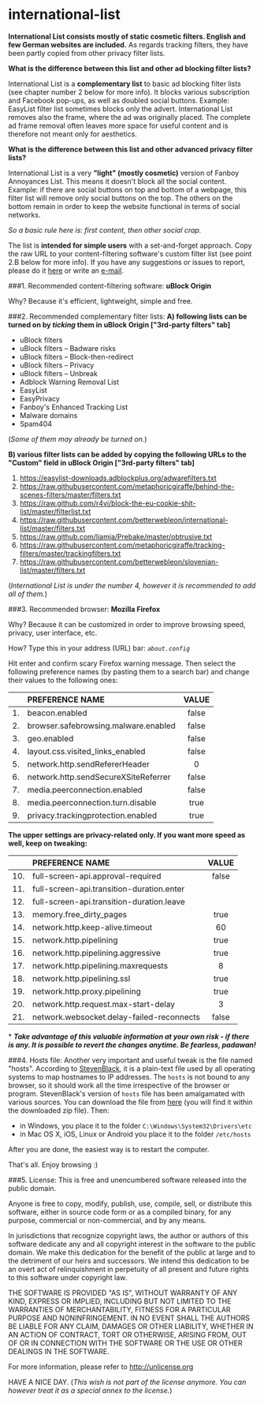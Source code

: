 # international-list

**International List consists mostly of static cosmetic filters. English and few German websites are included.** As regards tracking filters, they have been partly copied from other privacy filter lists.

**What is the difference between this list and other ad blocking filter lists?**

International List is a **complementary list** to basic ad blocking filter lists (see chapter number 2 below for more info). It blocks various subscription and Facebook pop-ups, as well as doubled social buttons. Example: EasyList filter list sometimes blocks only the advert. International List removes also the frame, where the ad was originally placed. The complete ad frame removal often leaves more space for useful content and is therefore not meant only for aesthetics.

**What is the difference between this list and other advanced privacy filter lists?**

International List is a very **"light" (mostly cosmetic)** version of Fanboy Annoyances List. This means it doesn't block all the social content. Example: if there are social buttons on top and bottom of a webpage, this filter list will remove only social buttons on the top. The others on the bottom remain in order to keep the website functional in terms of social networks.

*So a basic rule here is: first content, then other social crap.*

The list is **intended for simple users** with a set-and-forget approach. Copy the raw URL to your content-filtering software's custom filter list (see point 2.B below for more info). If you have any suggestions or issues to report, please do it [here](https://github.com/betterwebleon/international-list/issues) or write an [e-mail](mailto:betterweb.leon@outlook.com).

###1. Recommended content-filtering software:
**uBlock Origin**

Why? Because it's efficient, lightweight, simple and free.

###2. Recommended complementary filter lists:
**A) following lists can be turned on by *ticking* them in uBlock Origin ["3rd-party filters" tab]**
- uBlock filters
- uBlock filters – Badware risks
- uBlock filters – Block-then-redirect
- uBlock filters – Privacy
- uBlock filters – Unbreak
- Adblock Warning Removal List
- EasyList
- EasyPrivacy
- Fanboy's Enhanced Tracking List
- Malware domains
- Spam404

(*Some of them may already be turned on.*)

**B) various filter lists can be added by copying the following URLs to the "Custom" field in uBlock Origin ["3rd-party filters" tab]**

1. https://easylist-downloads.adblockplus.org/adwarefilters.txt
2. https://raw.githubusercontent.com/metaphoricgiraffe/behind-the-scenes-filters/master/filters.txt
3. https://raw.github.com/r4vi/block-the-eu-cookie-shit-list/master/filterlist.txt
4. https://raw.githubusercontent.com/betterwebleon/international-list/master/filters.txt
5. https://raw.github.com/liamja/Prebake/master/obtrusive.txt
6. https://raw.githubusercontent.com/metaphoricgiraffe/tracking-filters/master/trackingfilters.txt
7. https://raw.githubusercontent.com/betterwebleon/slovenian-list/master/filters.txt

(*International List is under the number 4, however it is recommended to add all of them.*)

###3. Recommended browser:
**Mozilla Firefox**

Why? Because it can be customized in order to improve browsing speed, privacy, user interface, etc.

How? Type this in your address (URL) bar: *<code>about.config</code>*

Hit enter and confirm scary Firefox warning message. Then select the following preference names (by pasting them to a search bar) and change their values to the following ones:

|   | PREFERENCE NAME                      | VALUE |
|---|:-------------------------------------|:-----:|
|1. | beacon.enabled                       | false |
|2. | browser.safebrowsing.malware.enabled | false |
|3. | geo.enabled                          | false |
|4. | layout.css.visited_links_enabled     | false |
|5. | network.http.sendRefererHeader       |   0   |
|6. | network.http.sendSecureXSiteReferrer | false |
|7. | media.peerconnection.enabled         | false |
|8. | media.peerconnection.turn.disable    |  true |
|9. | privacy.trackingprotection.enabled   |  true |

**The upper settings are privacy-related only. If you want more speed as well, keep on tweaking:**

|    | PREFERENCE NAME                           | VALUE |
|----|:------------------------------------------|:-----:|
| 10.| full-screen-api.approval-required         | false |
| 11.| full-screen-api.transition-duration.enter |       |
| 12.| full-screen-api.transition-duration.leave |       |
| 13.| memory.free_dirty_pages                   |  true |
| 14.| network.http.keep-alive.timeout           |   60  |
| 15.| network.http.pipelining                   |  true |
| 16.| network.http.pipelining.aggressive        |  true |
| 17.| network.http.pipelining.maxrequests       |   8   |
| 18.| network.http.pipelining.ssl               |  true |
| 19.| network.http.proxy.pipelining             |  true |
| 20.| network.http.request.max-start-delay      |   3   |
| 21.| network.websocket.delay-failed-reconnects | false |

\* ***Take advantage of this valuable information at your own risk - if there is any. It is possible to revert the changes anytime. Be fearless, padawan!***

###4. Hosts file:
Another very important and useful tweak is the file named "hosts". According to [StevenBlack](https://github.com/StevenBlack/hosts/blob/master/readme.md), it is a plain-text file used by all operating systems to map hostnames to IP addresses. The <code>hosts</code> is not bound to any browser, so it should work all the time irrespective of the browser or program. StevenBlack's version of <code>hosts</code> file has been amalgamated with various sources. You can download the file from [here](https://github.com/StevenBlack/hosts/archive/master.zip) (you will find it within the downloaded zip file). Then:

- in Windows, you  place it to the folder <code>C:\Windows\System32\Drivers\etc</code>
- in Mac OS X, iOS, Linux or Android you place it to the folder <code>/etc/hosts</code>

After you are done, the easiest way is to restart the computer.

That's all. Enjoy browsing :)

###5. License:
This is free and unencumbered software released into the public domain.

Anyone is free to copy, modify, publish, use, compile, sell, or
distribute this software, either in source code form or as a compiled
binary, for any purpose, commercial or non-commercial, and by any
means.

In jurisdictions that recognize copyright laws, the author or authors
of this software dedicate any and all copyright interest in the
software to the public domain. We make this dedication for the benefit
of the public at large and to the detriment of our heirs and
successors. We intend this dedication to be an overt act of
relinquishment in perpetuity of all present and future rights to this
software under copyright law.

THE SOFTWARE IS PROVIDED "AS IS", WITHOUT WARRANTY OF ANY KIND,
EXPRESS OR IMPLIED, INCLUDING BUT NOT LIMITED TO THE WARRANTIES OF
MERCHANTABILITY, FITNESS FOR A PARTICULAR PURPOSE AND NONINFRINGEMENT.
IN NO EVENT SHALL THE AUTHORS BE LIABLE FOR ANY CLAIM, DAMAGES OR
OTHER LIABILITY, WHETHER IN AN ACTION OF CONTRACT, TORT OR OTHERWISE,
ARISING FROM, OUT OF OR IN CONNECTION WITH THE SOFTWARE OR THE USE OR
OTHER DEALINGS IN THE SOFTWARE.

For more information, please refer to <http://unlicense.org>

HAVE A NICE DAY. (*This wish is not part of the license anymore. You can however treat it as a special annex to the license.*)
